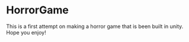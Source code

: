 # HorrorGame
This is a first attempt on making a  horror game that is been built in unity. Hope you enjoy!
